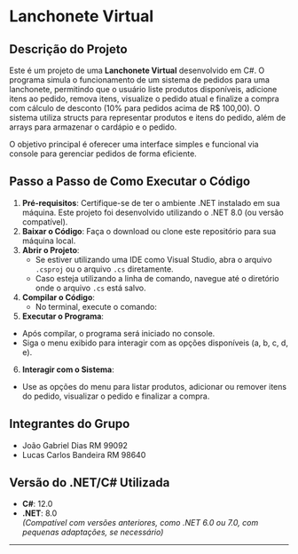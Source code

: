 # Lanchonete Virtual

## Descrição do Projeto
Este é um projeto de uma **Lanchonete Virtual** desenvolvido em C#. O programa simula o funcionamento de um sistema de pedidos para uma lanchonete, permitindo que o usuário liste produtos disponíveis, adicione itens ao pedido, remova itens, visualize o pedido atual e finalize a compra com cálculo de desconto (10% para pedidos acima de R$ 100,00). O sistema utiliza structs para representar produtos e itens do pedido, além de arrays para armazenar o cardápio e o pedido.

O objetivo principal é oferecer uma interface simples e funcional via console para gerenciar pedidos de forma eficiente.

## Passo a Passo de Como Executar o Código
1. **Pré-requisitos**: Certifique-se de ter o ambiente .NET instalado em sua máquina. Este projeto foi desenvolvido utilizando o .NET 8.0 (ou versão compatível).
2. **Baixar o Código**: Faça o download ou clone este repositório para sua máquina local.
3. **Abrir o Projeto**:
   - Se estiver utilizando uma IDE como Visual Studio, abra o arquivo `.csproj` ou o arquivo `.cs` diretamente.
   - Caso esteja utilizando a linha de comando, navegue até o diretório onde o arquivo `.cs` está salvo.
4. **Compilar o Código**:
   - No terminal, execute o comando:
5. **Executar o Programa**:
- Após compilar, o programa será iniciado no console.
- Siga o menu exibido para interagir com as opções disponíveis (a, b, c, d, e).
6. **Interagir com o Sistema**:
- Use as opções do menu para listar produtos, adicionar ou remover itens do pedido, visualizar o pedido e finalizar a compra.

## Integrantes do Grupo
- João Gabriel Dias RM 99092
- Lucas Carlos Bandeira RM 98640 

## Versão do .NET/C# Utilizada
- **C#**: 12.0
- **.NET**: 8.0  
*(Compatível com versões anteriores, como .NET 6.0 ou 7.0, com pequenas adaptações, se necessário)*

---

